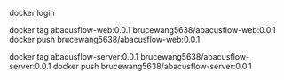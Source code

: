 docker login

docker tag abacusflow-web:0.0.1 brucewang5638/abacusflow-web:0.0.1
docker push brucewang5638/abacusflow-web:0.0.1

docker tag abacusflow-server:0.0.1 brucewang5638/abacusflow-server:0.0.1
docker push brucewang5638/abacusflow-server:0.0.1
